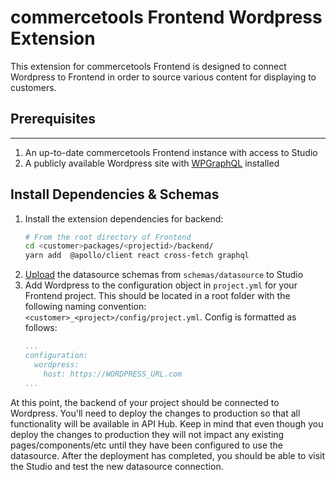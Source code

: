 # commercetools Frontend Wordpress Extension
This extension for commercetools Frontend is designed to connect Wordpress to Frontend in order to source various content for displaying to customers.

## Prerequisites
---
1. An up-to-date commercetools Frontend instance with access to Studio
2. A publicly available Wordpress site with [WPGraphQL](https://wordpress.org/plugins/wp-graphql/) installed

## Install Dependencies & Schemas
1. Install the extension dependencies for backend:
   ```bash
   # From the root directory of Frontend
   cd <customer>packages/<projectid>/backend/
   yarn add  @apollo/client react cross-fetch graphql
   ```
2. [Upload](https://docs.commercetools.com/frontend-studio/using-the-schema-editor#data-sources-schema) the datasource schemas from `schemas/datasource` to Studio
3. Add Wordpress to the configuration object in `project.yml` for your Frontend project. This should be located in a root folder with the following naming convention: `<customer>_<project>/config/project.yml`. Config is formatted as follows:
    ```yaml
    ...
    configuration:
      wordpress:
        host: https://WORDPRESS_URL.com
    ...
    ```

At this point, the backend of your project should be connected to Wordpress. You'll need to deploy the changes to production so that all functionality will be available in API Hub. Keep in mind that even though you deploy the changes to production they will not impact any existing pages/components/etc until they have been configured to use the datasource. After the deployment has completed, you should be able to visit the Studio and test the new datasource connection.
